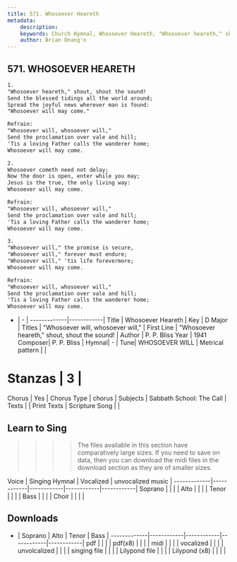 ```yaml
---
title: 571. Whosoever Heareth
metadata:
    description: 
    keywords: Church Hymnal, Whosoever Heareth, "Whosoever heareth," shout, shout the sound!, "Whosoever will, whosoever will,"
    author: Brian Onang'o
---
```



## 571. WHOSOEVER HEARETH

```txt
1.
"Whosoever heareth," shout, shout the sound! 
Send the blessed tidings all the world around; 
Spread the joyful news wherever man is found: 
"Whosoever will may come." 

Refrain:
"Whosoever will, whosoever will," 
Send the proclamation over vale and hill; 
'Tis a loving Father calls the wanderer home; 
Whosoever will may come. 

2.
Whosoever cometh need not delay; 
Now the door is open, enter while you may; 
Jesus is the true, the only living way: 
Whosoever will may come. 

Refrain:
"Whosoever will, whosoever will," 
Send the proclamation over vale and hill; 
'Tis a loving Father calls the wanderer home; 
Whosoever will may come. 

3.
"Whosoever will," the promise is secure, 
"Whosoever will," forever must endure; 
"Whosoever will," 'tis life forevermore; 
Whosoever will may come.

Refrain:
"Whosoever will, whosoever will," 
Send the proclamation over vale and hill; 
'Tis a loving Father calls the wanderer home; 
Whosoever will may come. 

```

- |   -  |
-------------|------------|
Title | Whosoever Heareth |
Key | D Major |
Titles | "Whosoever will, whosoever will," |
First Line | "Whosoever heareth," shout, shout the sound! |
Author | P. P. Bliss
Year | 1941
Composer| P. P. Bliss |
Hymnal|  - |
Tune| WHOSOEVER WILL |
Metrical pattern | |
# Stanzas | 3 |
Chorus | Yes |
Chorus Type | chorus |
Subjects | Sabbath School: The Call |
Texts |  |
Print Texts | 
Scripture Song |  |
  
## Learn to Sing

>>>> The files available in this section have comparatively large sizes. If you need to save on data, then you can download the midi files in the download section as they are of smaller sizes.

Voice |  Singing Hymnal | Vocalized | unvocalized music |
-------------|------------|------------|------------|------------|
Soprano | | | |
Alto | | | |
Tenor | | | |
Bass | | | |
Choir | | | |

## Downloads

- |  Soprano | Alto | Tenor | Bass |
-------------|------------|------------|------------|------------|
pdf | | | |
pdf(x8) | | | |
midi | | | |
vocalized | | | |
unvolcalized | | | |
singing file | | | |
Lilypond file | | | |
Lilypond (x8) | | | |
  